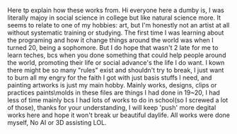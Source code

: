 Here tp explain how these works from.
Hi everyone here a dumby is, I was literally majoy in social science in college but like 
natural science more. It seems to relate to one of my hobbies: art, but I'm honestly not an artist at all without systematic training or studying. The first time I was learning about the programing and how it change things around the world was when I turned 20, being a sophomore. But I do hope that wasn't 2 late for me to learn teches, bcs when you done something that could help people around the world, promoting their life or social advance's the life I do want. I kown there might be so many "rules" exist and shouldn't try to break, I just want to burn all my engry for the faith I got with just basis stuffs I need, and painting artworks is just my main hobby.
Mainly works, designs, clips or practices paints\molds in these files are things I had done in 19~20, I had less of time mainly bcs I had lots of works to do in school(so I screwed a lot of those), thanks for your understanding, I will keep 'push' more degital works here and hope it won't break ur beautiful daylife. 
All works were done myself, No AI or 3D assisting LOL.
